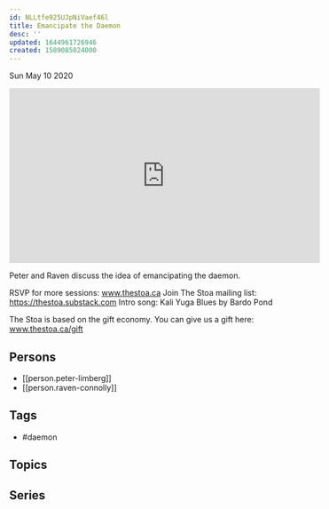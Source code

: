 ```yaml
---
id: NLLtfe925UJpNiVaef46l
title: Emancipate the Daemon
desc: ''
updated: 1644961726946
created: 1589085024000
---
```





Sun May 10 2020

<iframe width="560" height="315" src="https://www.youtube.com/embed/wqKkmNA_oiU" title="Emancipate the Daemon w/ Peter Limberg and Raven Connolly" frameborder="0" allow="accelerometer; autoplay; clipboard-write; encrypted-media; gyroscope; picture-in-picture" allowfullscreen ></iframe>

Peter and Raven discuss the idea of emancipating the daemon. 

RSVP for more sessions: www.thestoa.ca
Join The Stoa mailing list: https://thestoa.substack.com
Intro song: Kali Yuga Blues by Bardo Pond

The Stoa is based on the gift economy. You can give us a gift here: www.thestoa.ca/gift

## Persons

- [[person.peter-limberg]]
- [[person.raven-connolly]]

## Tags

- #daemon

## Topics



## Series




